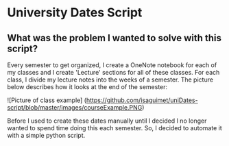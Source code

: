 # University Dates Script

## What was the problem I wanted to solve with this script?

Every semester to get organized, I create a OneNote notebook for each of my classes and I create 'Lecture' sections for all of these classes.
For each class, I divide my lecture notes into the weeks of a semester. The picture below describes how it looks at the end of the semester:

![Picture of class example] (https://github.com/isaguimet/uniDates-script/blob/master/images/courseExample.PNG)

Before I used to create these dates manually until I decided I no longer wanted to spend time doing this each semester. So, I decided to automate it with 
a simple python script.
